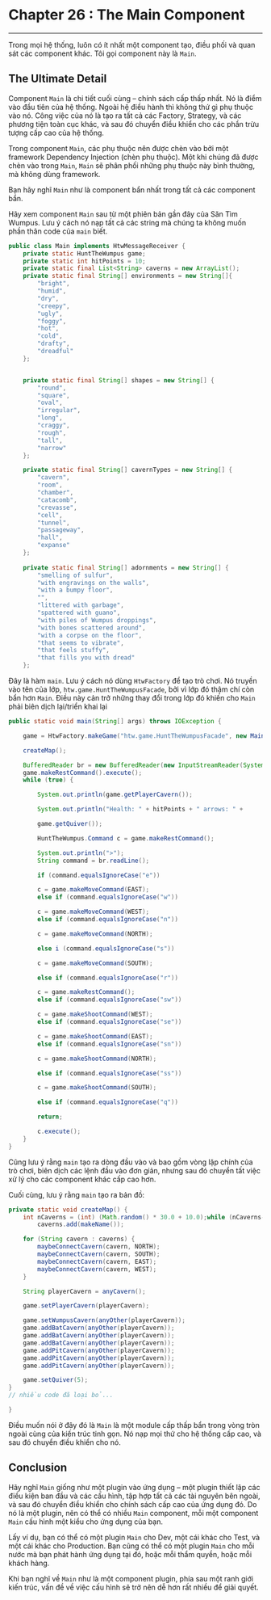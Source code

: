 # Chapter 26 : The Main Component
--------------------

Trong mọi hệ thống, luôn có ít nhất một component tạo, điều phối và quan sát các component khác. Tôi gọi component này là `Main`.


## The Ultimate Detail
Component `Main` là chi tiết cuối cùng – chính sách cấp thấp nhất. Nó là điểm vào đầu tiên của hệ thống. Ngoài hệ điều hành thì không thứ gì phụ thuộc vào nó. Công việc của nó là tạo ra tất cả các Factory, Strategy, và các phương tiện toàn cục khác, và sau đó chuyển điều khiển cho các phần trừu tượng cấp cao của hệ thống.

Trong component `Main`, các phụ thuộc nên được chèn vào bởi một framework Dependency Injection (chèn phụ thuộc). Một khi chúng đã được chèn vào trong `Main`, `Main` sẽ phân phối những phụ thuộc này bình thường, mà không dùng framework.

Bạn hãy nghĩ `Main` như là component bẩn nhất trong tất cả các component bẩn.

Hãy xem component `Main` sau từ một phiên bản gần đây của Săn Tìm Wumpus. Lưu ý cách nó nạp tất cả các string mà chúng ta không muốn phần thân code của `main` biết.

```java
public class Main implements HtwMessageReceiver {
    private static HuntTheWumpus game;
    private static int hitPoints = 10;
    private static final List<String> caverns = new ArrayList();
    private static final String[] environments = new String[]{
        "bright",
        "humid",
        "dry",
        "creepy",
        "ugly",
        "foggy",
        "hot",
        "cold",
        "drafty",
        "dreadful"
    };


    private static final String[] shapes = new String[] {
        "round",
        "square",
        "oval",
        "irregular",
        "long",
        "craggy",
        "rough",
        "tall",
        "narrow"
    };

    private static final String[] cavernTypes = new String[] {
        "cavern",
        "room",
        "chamber",
        "catacomb",
        "crevasse",
        "cell",
        "tunnel",
        "passageway",
        "hall",
        "expanse"
    };
 
    private static final String[] adornments = new String[] {
        "smelling of sulfur",
        "with engravings on the walls",
        "with a bumpy floor",
        "",
        "littered with garbage",
        "spattered with guano",
        "with piles of Wumpus droppings",
        "with bones scattered around",
        "with a corpse on the floor",
        "that seems to vibrate",
        "that feels stuffy",
        "that fills you with dread"
    };
```

Đây là hàm `main`. Lưu ý cách nó dùng `HtwFactory` để tạo trò chơi. Nó truyền vào tên của lớp, `htw.game.HuntTheWumpusFacade`, bởi vì lớp đó thậm chí còn bẩn hơn `Main`. Điều này cản trở những thay đổi trong lớp đó khiến cho `Main` phải biên dịch lại/triển khai lại

```java
public static void main(String[] args) throws IOException {

    game = HtwFactory.makeGame("htw.game.HuntTheWumpusFacade", new Main());

    createMap();

    BufferedReader br = new BufferedReader(new InputStreamReader(System.in)); 
    game.makeRestCommand().execute();
    while (true) {

        System.out.println(game.getPlayerCavern());

        System.out.println("Health: " + hitPoints + " arrows: " +

        game.getQuiver());

        HuntTheWumpus.Command c = game.makeRestCommand();

        System.out.println(">");
        String command = br.readLine();

        if (command.equalsIgnoreCase("e"))

        c = game.makeMoveCommand(EAST);
        else if (command.equalsIgnoreCase("w"))

        c = game.makeMoveCommand(WEST);
        else if (command.equalsIgnoreCase("n"))

        c = game.makeMoveCommand(NORTH);

        else i (command.equalsIgnoreCase("s"))

        c = game.makeMoveCommand(SOUTH);

        else if (command.equalsIgnoreCase("r"))

        c = game.makeRestCommand();
        else if (command.equalsIgnoreCase("sw"))

        c = game.makeShootCommand(WEST);
        else if (command.equalsIgnoreCase("se"))

        c = game.makeShootCommand(EAST);
        else if (command.equalsIgnoreCase("sn"))

        c = game.makeShootCommand(NORTH);

        else if (command.equalsIgnoreCase("ss"))

        c = game.makeShootCommand(SOUTH);

        else if (command.equalsIgnoreCase("q"))

        return;

        c.execute(); 
    }
}
```
Cũng lưu ý rằng `main` tạo ra dòng đầu vào và bao gồm vòng lặp chính của trò chơi, biên dịch các lệnh đầu vào đơn giản, nhưng sau đó chuyển tất việc xử lý cho các component khác cấp cao hơn.

Cuối cùng, lưu ý rằng `main` tạo ra bản đồ:

```java
private static void createMap() {
    int nCaverns = (int) (Math.random() * 30.0 + 10.0);while (nCaverns-- > 0)
        caverns.add(makeName());

    for (String cavern : caverns) {
        maybeConnectCavern(cavern, NORTH);
        maybeConnectCavern(cavern, SOUTH);
        maybeConnectCavern(cavern, EAST);
        maybeConnectCavern(cavern, WEST);
    }

    String playerCavern = anyCavern();

    game.setPlayerCavern(playerCavern);

    game.setWumpusCavern(anyOther(playerCavern)); 
    game.addBatCavern(anyOther(playerCavern));
    game.addBatCavern(anyOther(playerCavern));
    game.addBatCavern(anyOther(playerCavern));
    game.addPitCavern(anyOther(playerCavern));
    game.addPitCavern(anyOther(playerCavern));
    game.addPitCavern(anyOther(playerCavern));

    game.setQuiver(5); 
}
// nhiều code đã loại bỏ...

}
```

Điều muốn nói ở đây đó là `Main` là một module cấp thấp bẩn trong vòng tròn ngoài cùng của kiến trúc tinh gọn. Nó nạp mọi thứ cho hệ thống cấp cao, và sau đó chuyển điều khiển cho nó.

## Conclusion
Hãy nghĩ `Main` giống như một plugin vào ứng dụng – một plugin thiết lập các điều kiện ban đầu và các cấu hình, tập hợp tất cả các tài nguyên bên ngoài, và sau đó chuyển điều khiển cho chính sách cấp cao của ứng dụng đó. Do nó là một plugin, nên có thể có nhiều `Main` component, mỗi một component `Main` cấu hình một kiểu cho ứng dụng của bạn.

Lấy ví dụ, bạn có thể có một plugin `Main` cho Dev, một cái khác cho Test, và một cái khác cho Production. Bạn cũng có thể có một plugin `Main` cho mỗi nước mà bạn phát hành ứng dụng tại đó, hoặc mỗi thẩm quyền, hoặc mỗi khách hàng.

Khi bạn nghĩ về `Main` như là một component plugin, phía sau một ranh giới kiến trúc, vấn đề về việc cấu hình sẽ trở nên dễ hơn rất nhiều để giải quyết.

